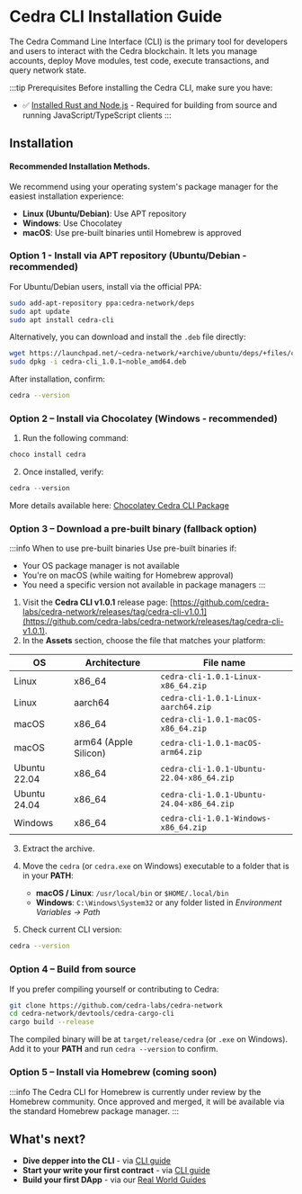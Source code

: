 # Cedra CLI Installation Guide

The Cedra Command Line Interface (CLI) is the primary tool for developers and users to interact with the Cedra blockchain. It lets you manage accounts, deploy Move modules, test code, execute transactions, and query network state.

:::tip Prerequisites
Before installing the Cedra CLI, make sure you have:
- ✅ [Installed Rust and Node.js](/getting-started/libs) - Required for building from source and running JavaScript/TypeScript clients
:::


## Installation

#### Recommended Installation Methods.
We recommend using your operating system's package manager for the easiest installation experience:
- **Linux (Ubuntu/Debian)**: Use APT repository
- **Windows**: Use Chocolatey
- **macOS**: Use pre-built binaries until Homebrew is approved


### Option 1 - Install via APT repository (Ubuntu/Debian - recommended)

For Ubuntu/Debian users, install via the official PPA:

```bash
sudo add-apt-repository ppa:cedra-network/deps
sudo apt update
sudo apt install cedra-cli
```

Alternatively, you can download and install the `.deb` file directly:

```bash
wget https://launchpad.net/~cedra-network/+archive/ubuntu/deps/+files/cedra-cli_1.0.1~noble_amd64.deb
sudo dpkg -i cedra-cli_1.0.1~noble_amd64.deb
```

After installation, confirm:

```bash
cedra --version
```

### Option 2 – Install via Chocolatey (Windows - recommended)

1. Run the following command:

```powershell
choco install cedra
```

2. Once installed, verify:

```powershell
cedra --version
```

More details available here: [Chocolatey Cedra CLI Package](https://community.chocolatey.org/packages/cedra/1.0.1)

### Option 3 – Download a pre‑built binary (fallback option)

:::info When to use pre-built binaries
Use pre-built binaries if:
- Your OS package manager is not available
- You're on macOS (while waiting for Homebrew approval)
- You need a specific version not available in package managers
:::

1. Visit the **Cedra CLI v1.0.1** release page: [https://github.com/cedra-labs/cedra-network/releases/tag/cedra-cli-v1.0.1](https://github.com/cedra-labs/cedra-network/releases/tag/cedra-cli-v1.0.1).
2. In the **Assets** section, choose the file that matches your platform:

| OS           | Architecture          | File name                                 |
| ------------ | --------------------- | ----------------------------------------- |
| Linux        | x86\_64               | `cedra-cli-1.0.1-Linux-x86_64.zip`        |
| Linux        | aarch64               | `cedra-cli-1.0.1-Linux-aarch64.zip`       |
| macOS        | x86\_64               | `cedra-cli-1.0.1-macOS-x86_64.zip`        |
| macOS        | arm64 (Apple Silicon) | `cedra-cli-1.0.1-macOS-arm64.zip`         |
| Ubuntu 22.04 | x86\_64               | `cedra-cli-1.0.1-Ubuntu-22.04-x86_64.zip` |
| Ubuntu 24.04 | x86\_64               | `cedra-cli-1.0.1-Ubuntu-24.04-x86_64.zip` |
| Windows      | x86\_64               | `cedra-cli-1.0.1-Windows-x86_64.zip`      |

3. Extract the archive.
4. Move the `cedra` (or `cedra.exe` on Windows) executable to a folder that is in your **PATH**:

   * **macOS / Linux**: `/usr/local/bin` or `$HOME/.local/bin`
   * **Windows**: `C:\Windows\System32` or any folder listed in *Environment Variables → Path*
5. Check current CLI version:

```bash
cedra --version
```

### Option 4 – Build from source

If you prefer compiling yourself or contributing to Cedra:

```bash
git clone https://github.com/cedra-labs/cedra-network
cd cedra-network/devtools/cedra-cargo-cli
cargo build --release
```

The compiled binary will be at `target/release/cedra` (or `.exe` on Windows). Add it to your **PATH** and run `cedra --version` to confirm.

### Option 5 – Install via Homebrew (coming soon)

:::info
The Cedra CLI for Homebrew is currently under review by the Homebrew community. Once approved and merged, it will be available via the standard Homebrew package manager.
:::


## What's next?
* **Dive depper into the CLI** - via [CLI guide](/cli/usage)
* **Start your write your first contract** - via [CLI guide](/getting-started/counter)
* **Build your first DApp** - via our [Real World Guides](/real-world-guides)
